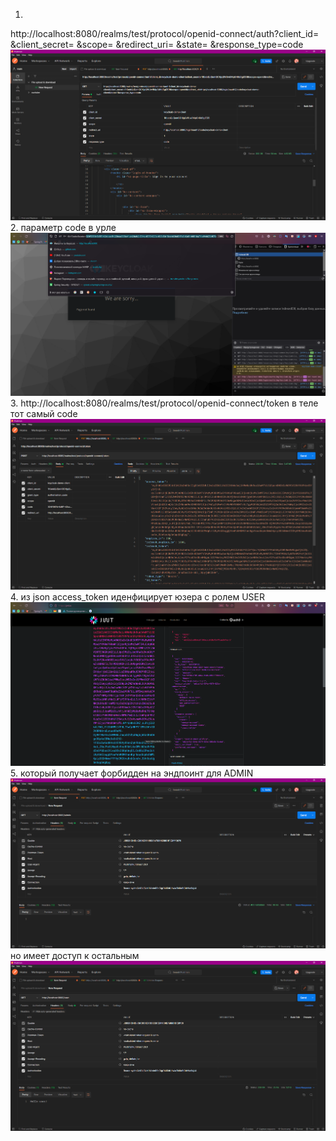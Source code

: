 1.
http://localhost:8080/realms/test/protocol/openid-connect/auth?client_id= &client_secret= &scope= &redirect_uri= &state= &response_type=code
![...](media/Screenshot_42.png)
2.
параметр code в урле
![...](media/Screenshot_46.png)
3.
http://localhost:8080/realms/test/protocol/openid-connect/token
в теле тот самый code
![...](media/Screenshot_43.png)
4.
из json access_token иденфицирует юзера с ролем USER
![...](media/Screenshot_47.png)
5.
который получает форбидден на эндпоинт для ADMIN
![...](media/Screenshot_44.png)
но имеет доступ к остальным
![...](media/Screenshot_45.png)